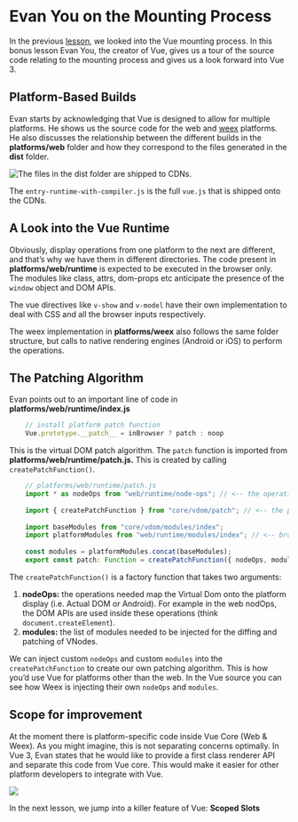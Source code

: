 #  Evan You on the Mounting Process

In the previous [lesson](https://www.vuemastery.com/courses/advanced-components/mounting-process), we looked into the Vue mounting process. In this bonus lesson Evan You, the creator of Vue, gives us a tour of the source code relating to the mounting process and gives us a look forward into Vue 3.

## Platform-Based Builds

Evan starts by acknowledging that Vue is designed to allow for multiple platforms. He shows us the source code for the web and [weex](https://weex.incubator.apache.org/) platforms.  He also discusses the relationship between the different builds in the **platforms/web** folder and how they correspond to the files generated in the **dist** folder.

![The files in the dist folder are shipped to CDNs.](https://firebasestorage.googleapis.com/v0/b/vue-mastery.appspot.com/o/flamelink%2Fmedia%2Fvue-relation.png?alt=media&token=2d774dce-36f0-40af-9e46-bdf46e496587)

The `entry-runtime-with-compiler.js` is the full `vue.js` that is shipped onto the CDNs.

## A Look into the Vue Runtime

Obviously, display operations from one platform to the next are different, and that’s why we have them in different directories. The code present in **platforms/web/runtime** is expected to be executed in the browser only. The modules like class, attrs, dom-props etc anticipate the presence of the `window` object and DOM APIs.  

The vue directives like `v-show` and `v-model` have their own implementation to deal with CSS and all the browser inputs respectively.

The weex implementation in **platforms/weex** also follows the same folder structure, but calls to native rendering engines (Android or iOS) to perform the operations.

## The Patching Algorithm

Evan points out to an important line of code in **platforms/web/runtime/index.js**

```javascript
    // install platform patch function
    Vue.prototype.__patch__ = inBrowser ? patch : noop
```

This is the virtual DOM patch algorithm. The `patch` function is imported from **platforms/web/runtime/patch.js.** This is created by calling `createPatchFunction()`.

```javascript
    // platforms/web/runtime/patch.js
    import * as nodeOps from "web/runtime/node-ops"; // <-- the operations needed to be performed on virtual DOM
    
    import { createPatchFunction } from "core/vdom/patch"; // <-- the platform agnostic factory function for creating patch algorithm
    
    import baseModules from "core/vdom/modules/index";
    import platformModules from "web/runtime/modules/index"; // <-- browser only modules needed by patch algorithm
    
    const modules = platformModules.concat(baseModules);
    export const patch: Function = createPatchFunction({ nodeOps, modules });
```

The `createPatchFunction()` is a factory function that takes two arguments:

1. **nodeOps:** the operations needed map the Virtual Dom onto the platform display (i.e. Actual DOM or Android).  For example in the web nodOps, the DOM APIs are used inside these operations (think `document.createElement`).
2. **modules:** the list of modules needed to be injected for the diffing and patching of VNodes.

We can inject custom `nodeOps` and custom `modules` into the `createPatchFunction` to create our own patching algorithm. This is how you’d use Vue for platforms other than the web.  In the Vue source you can see how Weex is injecting their own `nodeOps` and `modules`.

## Scope for improvement

At the moment there is platform-specific code inside Vue Core (Web & Weex).  As you might imagine, this is not separating concerns optimally.  In Vue 3, Evan states that he would like to provide a first class renderer API and separate this code from Vue core. This would make it easier for other platform developers to integrate with Vue.

![](https://firebasestorage.googleapis.com/v0/b/vue-mastery.appspot.com/o/flamelink%2Fmedia%2F1578371174253_1.png?alt=media&token=5ad4945f-a58b-4e94-8df2-deaa73e93bc8)

In the next lesson, we jump into a killer feature of Vue: **Scoped Slots**
